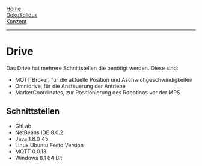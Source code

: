 [Home](home)  
[DokuSolidus](DokuSolidus)  
[Konzept](KonzeptBK)  

----------

# Drive

Das Drive hat mehrere Schnittstellen die benötigt werden. Diese sind:
- MQTT Broker, für die aktuelle Position und Aschwichgeschwindigkeiten
- Omnidrive, für die Ansteuerung der Antriebe
- MarkerCoordinates, zur Positionierung des Robotinos vor der MPS
  
## Schnittstellen  

- GitLab  
- NetBeans IDE 8.0.2  
- Java 1.8.0_45  
- Linux Ubuntu Festo Version
- MQTT 0.0.13  
- Windows 8.1 64 Bit  
